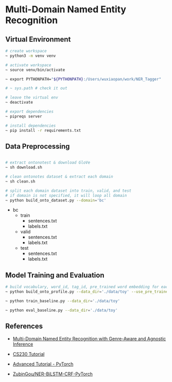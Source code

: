 
# Multi-Domain Named Entity Recognition


## Virtual Environment
```bash
# create workspace
~ python3 -m venv venv

# activate workspace
~ source venv/bin/activate

~ export PYTHONPATH="${PYTHONPATH}:/Users/wuxiaopan/work/NER_Tagger"

# ~ sys.path # check it out

# leave the virtual env
~ deactivate

# export dependencies
~ pipreqs server

# install dependencies
~ pip install -r requirements.txt
```


## Data Preprocessing

```bash

# extract ontonotest & download GloVe
~ sh download.sh

# clean ontonotes dataset & extract each domain
~ sh clean.sh

# split each domain dataset into train, valid, and test
# if domain is not specified, it will loop all domain
~ python build_onto_dataset.py --domain='bc'
```

- bc
  - train
    - sentences.txt
    - labels.txt
  - valid
    - sentences.txt
    - labels.txt
  - test
    - sentences.txt
    - labels.txt




## Model Training and Evaluation

```bash
# build vocabulary, word_id, tag_id, pre_trained word embedding for each domain
~ python build_onto_profile.py --data_dir='./data/toy' --use_pre_trained

~ python train_baseline.py --data_dir='./data/toy'

~ python eval_baseline.py --data_dir='./data/toy'
```




## References

- [Multi-Domain Named Entity Recognition with Genre-Aware and Agnostic Inference](https://www.aclweb.org/anthology/2020.acl-main.750.pdf)


- [CS230 Tutorial](https://cs230.stanford.edu/blog/namedentity/)


- [Advanced Tutorial - PyTorch](https://pytorch.org/tutorials/beginner/nlp/advanced_tutorial.html)


- [ZubinGou/NER-BiLSTM-CRF-PyTorch](https://github.com/ZubinGou/NER-BiLSTM-CRF-PyTorch/tree/0146defefcc088b045016bafe5ea326fc52c7027)

